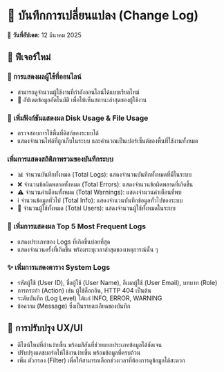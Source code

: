 # 📜 บันทึกการเปลี่ยนแปลง (Change Log)

📅 **วันที่อัปเดต:** 12 มีนาคม 2025

## 🚀 ฟีเจอร์ใหม่

### 👤 การแสดงผลผู้ใช้ที่ออนไลน์
-  สามารถดูจำนวนผู้ใช้งานที่กำลังออนไลน์ได้แบบเรียลไทม์
- 🔄 อัปเดตข้อมูลอัตโนมัติ เพื่อให้เห็นสถานะล่าสุดของผู้ใช้งาน


### 💾 เพิ่มฟังก์ชันแสดงผล Disk Usage & File Usage
- ตรวจสอบการใช้พื้นที่ดิสก์ของระบบได้
- แสดงจำนวนไฟล์ที่ถูกเก็บในระบบ และคำนวณเป็นเปอร์เซ็นต์ของพื้นที่ใช้งานทั้งหมด

### เพิ่มการแสดงสถิติภาพรวมของบันทึกระบบ 
- 📊 จำนวนบันทึกทั้งหมด (Total Logs): แสดงจำนวนบันทึกทั้งหมดที่มีในระบบ
- ❌ จำนวนข้อผิดพลาดทั้งหมด (Total Errors): แสดงจำนวนข้อผิดพลาดที่เกิดขึ้น
- ⚠️ จำนวนคำเตือนทั้งหมด (Total Warnings): แสดงจำนวนคำเตือนที่พบ
- ℹ️ จำนวนข้อมูลทั่วไป (Total Info): แสดงจำนวนบันทึกข้อมูลทั่วไปของระบบ
- 👥 จำนวนผู้ใช้ทั้งหมด (Total Users): แสดงจำนวนผู้ใช้ทั้งหมดในระบบ

### 🚨 เพิ่มการแสดงผล Top 5 Most Frequent Logs
- แสดงประเภทของ Logs ที่เกิดขึ้นบ่อยที่สุด
- แสดงจำนวนครั้งที่เกิดขึ้น พร้อมระบุเวลาล่าสุดของเหตุการณ์นั้น ๆ

### ✨ เพิ่มการแสดงตาราง System Logs
- รหัสผู้ใช้ (User ID), ชื่อผู้ใช้ (User Name), อีเมลผู้ใช้ (User Email), บทบาท (Role)
- การกระทำ (Action) เช่น ผู้ใช้ล็อกอิน, HTTP 404 เป็นต้น
- ระดับบันทึก (Log Level) ได้แก่ INFO, ERROR, WARNING
- ข้อความ (Message) ซึ่งเป็นรายละเอียดของบันทึก

## 🎨 การปรับปรุง UX/UI
- ดีไซน์ใหม่ที่อ่านง่ายขึ้น พร้อมสีสันที่ช่วยแยกประเภทข้อมูลได้ชัดเจน
- ปรับปรุงแดชบอร์ดให้ใช้งานง่ายขึ้น พร้อมข้อมูลที่ครบถ้วน
- เพิ่ม ตัวกรอง (Filter) เพื่อให้สามารถเลือกช่วงเวลาที่ต้องการดูข้อมูลได้สะดวก



